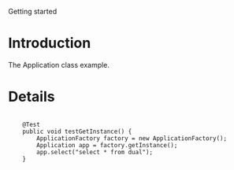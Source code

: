Getting started

# Introduction #

The Application class example.


# Details #
```

    @Test
    public void testGetInstance() {
        ApplicationFactory factory = new ApplicationFactory();
        Application app = factory.getInstance();
        app.select("select * from dual");
    }
```